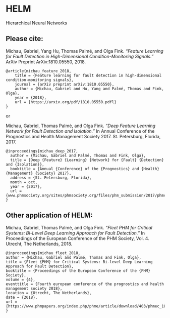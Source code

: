 # HELM
Hierarchical Neural Networks

## Please cite:

Michau, Gabriel, Yang Hu, Thomas Palmé, and Olga Fink. *“Feature Learning for Fault Detection in High-Dimensional Condition-Monitoring Signals.”*
ArXiv Preprint ArXiv:1810.05550, 2018.

	@article{michau_feature_2018,
	    title = {Feature learning for fault detection in high-dimensional condition-monitoring signals},
	    journal = {arXiv preprint arXiv:1810.05550},
	    author = {Michau, Gabriel and Hu, Yang and Palmé, Thomas and Fink, Olga},
	    year = {2018},
	    url = {https://arxiv.org/pdf/1810.05550.pdfl}
	}

or 

Michau, Gabriel, Thomas Palmé, and Olga Fink. *“Deep Feature Learning Network for Fault Detection and Isolation.”* 
In Annual Conference of the Prognostics and Health Management Society 2017. St. Petersburg, Florida, 2017.

    @inproceedings{michau_deep_2017,
      author = {Michau, Gabriel and Palmé, Thomas and Fink, Olga},
      title = {Deep {Feature} {Learning} {Network} for {Fault} {Detection} and {Isolation}},
      booktitle = {Annual {Conference} of the {Prognostics} and {Health} {Management} {Society} 2017},
      address = {St. Petersburg, Florida},
      month = oct,
      year = {2017},
      url = {www.phmsociety.org/sites/phmsociety.org/files/phm_submission/2017/phmc_17_012.pdf}
    }

## Other application of HELM:

Michau, Gabriel, Thomas Palmé, and Olga Fink. *“Fleet PHM for Critical Systems: Bi-Level Deep Learning Approach for Fault Detection.”*
In Proceedings of the European Conference of the PHM Society, Vol. 4. Utrecht, The Netherlands, 2018.

    @inproceedings{michau_fleet_2018,
	author = {Michau, Gabriel and Palmé, Thomas and Fink, Olga},
	title = {Fleet {PHM} for Critical Systems: Bi-level Deep Learning Approach for Fault Detection},
	booktitle = {Proceedings of the European Conference of the {PHM} Society},
	volume = {4},
	eventtitle = {Fourth european conference of the prognostics and health management society 2018},
	location = {Utrecht, The Netherlands},
	date = {2018},
	url = {https://www.phmpapers.org/index.php/phme/article/download/403/phmec_18_403}
    }
